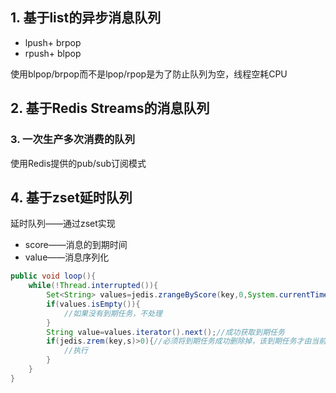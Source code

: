 ## 1. 基于list的异步消息队列

* lpush+ brpop
* rpush+ blpop

使用blpop/brpop而不是lpop/rpop是为了防止队列为空，线程空耗CPU

## 2. 基于Redis Streams的消息队列

### 3. 一次生产多次消费的队列

使用Redis提供的pub/sub订阅模式

## 4. 基于zset延时队列

延时队列——通过zset实现

* score——消息的到期时间
* value——消息序列化

```java
public void loop(){
    while(!Thread.interrupted()){
        Set<String> values=jedis.zrangeByScore(key,0,System.currentTimeMillis(),0,1);//尝试获取一个到期任务
        if(values.isEmpty()){
            //如果没有到期任务，不处理
        }
        String value=values.iterator().next();//成功获取到期任务
        if(jedis.zrem(key,s)>0){//必须将到期任务成功删除掉，该到期任务才由当前线程执行(防止多线程执行同一个到期任务)
            //执行
        }
    }
}
```
